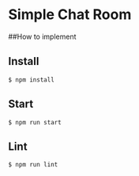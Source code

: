# Simple Chat Room

##How to implement

## Install

```
$ npm install
```

## Start

```
$ npm run start
```

## Lint

```
$ npm run lint
```
